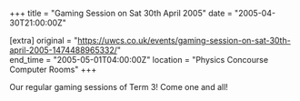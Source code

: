 +++
title = "Gaming Session on Sat 30th April 2005"
date = "2005-04-30T21:00:00Z"

[extra]
original = "https://uwcs.co.uk/events/gaming-session-on-sat-30th-april-2005-1474488965332/"    
end_time = "2005-05-01T04:00:00Z"
location = "Physics Concourse Computer Rooms"
+++

Our regular gaming sessions of Term 3\! Come one and all\!

